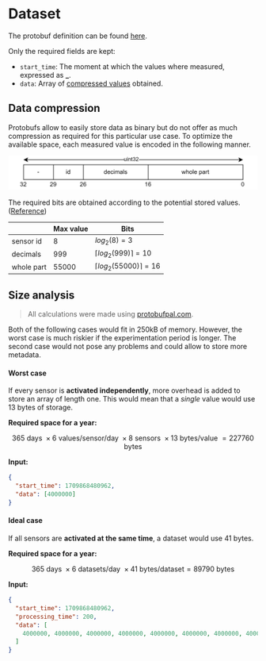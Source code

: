 # Dataset

The protobuf definition can be found [here](../schemas/dataset.proto).

Only the required fields are kept:

- `start_time`: The moment at which the values where measured, expressed as **\_**.
- `data`: Array of [compressed values](#data-compression) obtained.

## Data compression

Protobufs allow to easily store data as binary but do not offer as much compression as required for this particular use case.
To optimize the available space, each measured value is encoded in the following manner.

![data_frame](data_frame.jpg)

The required bits are obtained according to the potential stored values. ([Reference](https://github.com/SAMuCaptE/loch/blob/main/tests/scheduler_tests/fuzz/sensor_scheduler.fuzz.md))

|            | Max value | Bits                                |
| ---------- | --------- | ----------------------------------- |
| sensor id  | 8         | $log_2(8)=3$                        |
| decimals   | 999       | $\lceil{ log_2(999) }\rceil = 10$   |
| whole part | 55000     | $\lceil{ log_2(55000) }\rceil = 16$ |

## Size analysis

> All calculations were made using [protobufpal.com](https://www.protobufpal.com/).

Both of the following cases would fit in 250kB of memory. However, the worst case is much riskier if the experimentation period is longer.
The second case would not pose any problems and could allow to store more metadata.

#### Worst case

If every sensor is **activated independently**, more overhead is added to store an array of length one. This would mean that a _single_ value would use 13 bytes of storage.

**Required space for a year:**

$$
365\text{ days } \times 6\text{ values/sensor/day } \times 8\text{ sensors } \times 13\text{ bytes/value } = 227760\text{ bytes }
$$

**Input:**

```json
{
  "start_time": 1709868480962,
  "data": [4000000]
}
```

#### Ideal case

If all sensors are **activated at the same time**, a dataset would use 41 bytes.

**Required space for a year:**

$$
365\text{ days } \times 6\text{ datasets/day } \times 41\text{ bytes/dataset} = 89790\text{ bytes }
$$

**Input:**

```json
{
  "start_time": 1709868480962,
  "processing_time": 200,
  "data": [
    4000000, 4000000, 4000000, 4000000, 4000000, 4000000, 4000000, 4000000
  ]
}
```
